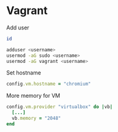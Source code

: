 # Vagrant

Add user

```bash
id

adduser <username>
usermod -aG sudo <username>
usermod -aG vagrant <username>
```

Set hostname

```ruby
config.vm.hostname = "chromium"
```

More memory for VM

```ruby
config.vm.provider "virtualbox" do |vb|
  [...]
  vb.memory = "2048"
end
```
